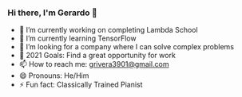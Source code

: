### Hi there, I'm Gerardo 👋

- 🔭 I’m currently working on completing Lambda School
- 🌱 I’m currently learning TensorFlow
- 👯 I’m looking for a company where I can solve complex problems
- 🥅 2021 Goals: Find a great opportunity for work
- 📫 How to reach me: grivera3901@gmail.com
- 😄 Pronouns: He/Him
- ⚡ Fun fact: Classically Trained Pianist

